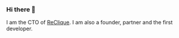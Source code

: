 ### Hi there 👋

I am the CTO of [ReClique](https://reclique.com). I am also a founder, partner and the first developer.

<!--
&nbsp; <a href="https://reclique.com"><img src="https://user-images.githubusercontent.com/60893963/151369006-436abcb9-707d-4d44-bee1-1b55b1cd2142.svg" alt="ReClique" style="height:16px;"></a>

Here are some ideas to get you started:

- 🔭 I’m currently working on ...
- 🌱 I’m currently learning ...
- 👯 I’m looking to collaborate on ...
- 🤔 I’m looking for help with ...
- 💬 Ask me about ...
- 📫 How to reach me: ...
- 😄 Pronouns: ...
- ⚡ Fun fact: ...
-->
